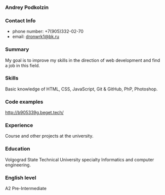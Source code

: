 ### Andrey Podkolzin
### Contact Info
- phone number: +7(905)332-02-70
- email: dronwrk1@bk.ru
### Summary
My goal is to improve my skills in the direction of web development and find a job in this field.
### Skills
Basic knowledge of HTML, CSS, JavaScript, Git & GitHub, PhP, Photoshop.
### Code examples
http://b905339g.beget.tech/
### Experience
Course and other projects at the university.
### Education
Volgograd State Technical University specialty Informatics and computer engineering.
### English level
A2 Pre-Intermediate
